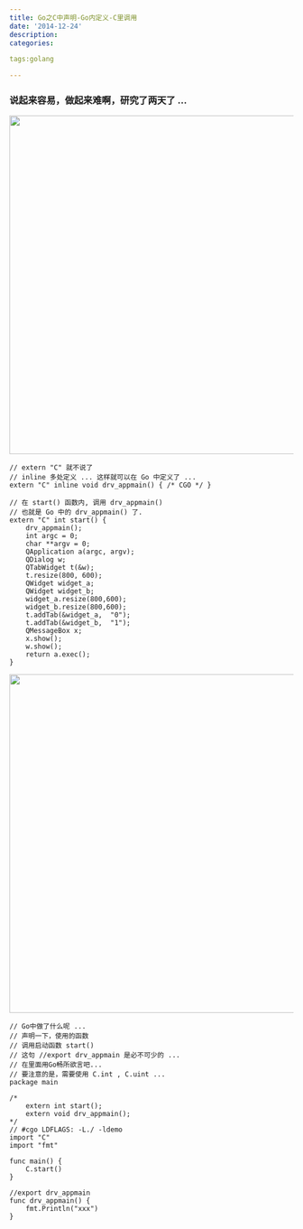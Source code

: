 ```yaml
---
title: Go之C中声明-Go内定义-C里调用
date: '2014-12-24'
description:
categories:

tags:golang

---
```


### 说起来容易，做起来难啊，研究了两天了 ...

>

<img src="{{urls.media}}/Go之C内声明-Go内定义-C内调用/1.png" alt="" width="600">

>

	// extern "C" 就不说了
	// inline 多处定义 ... 这样就可以在 Go 中定义了 ...
	extern "C" inline void drv_appmain() { /* CGO */ }

	// 在 start() 函数内, 调用 drv_appmain()
	// 也就是 Go 中的 drv_appmain() 了.
	extern "C" int start() {
	    drv_appmain();
	    int argc = 0;
	    char **argv = 0;
	    QApplication a(argc, argv);
	    QDialog w;
	    QTabWidget t(&w);
	    t.resize(800, 600);
	    QWidget widget_a;
	    QWidget widget_b;
	    widget_a.resize(800,600);
	    widget_b.resize(800,600);
	    t.addTab(&widget_a,  "0");
	    t.addTab(&widget_b,  "1");
	    QMessageBox x;
	    x.show();
	    w.show();
	    return a.exec();
	}

>

<img src="{{urls.media}}/Go之C内声明-Go内定义-C内调用/2.png" alt="" width="600">

>

	// Go中做了什么呢 ...
	// 声明一下，使用的函数 
	// 调用启动函数 start()
	// 这句 //export drv_appmain 是必不可少的 ...
	// 在里面用Go畅所欲言吧...
	// 要注意的是，需要使用 C.int , C.uint ...
	package main

	/*
		extern int start();
		extern void drv_appmain();
	*/
	// #cgo LDFLAGS: -L./ -ldemo
	import "C"
	import "fmt"

	func main() {
		C.start()
	}

	//export drv_appmain
	func drv_appmain() {
		fmt.Println("xxx")
	}



